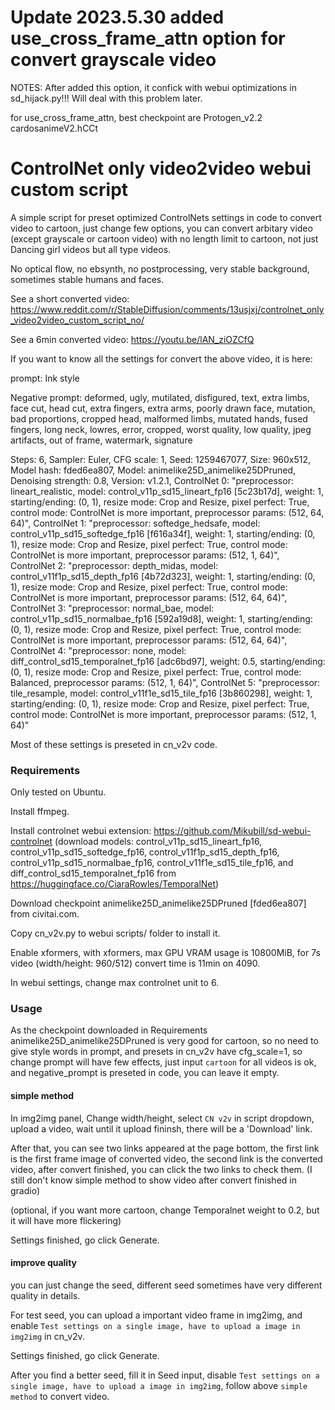 
# Update 2023.5.30 added use_cross_frame_attn option for convert grayscale video
NOTES: 
After added this option, it confick with webui optimizations in sd_hijack.py!!! Will deal with this problem later.

for use_cross_frame_attn, best checkpoint are Protogen_v2.2 cardosanimeV2.hCCt

# ControlNet only video2video webui custom script

A simple script for preset optimized ControlNets settings in code to convert video to cartoon, just change few options, you can convert arbitary video (except grayscale or cartoon video) with no length limit to cartoon, not just Dancing girl videos but all type videos.

No optical flow, no ebsynth, no postprocessing, very stable background, sometimes stable humans and faces.


See a short converted video: https://www.reddit.com/r/StableDiffusion/comments/13usjxj/controlnet_only_video2video_custom_script_no/

See a 6min converted video: https://youtu.be/lAN_ziOZCfQ

If you want to know all the settings for convert the above video, it is here:

prompt: Ink style

Negative prompt: deformed, ugly, mutilated, disfigured, text, extra limbs, face cut, head cut, extra fingers, extra arms, poorly drawn face, mutation, bad proportions, cropped head, malformed limbs, mutated hands, fused fingers, long neck, lowres, error, cropped, worst quality, low quality, jpeg artifacts, out of frame, watermark, signature

Steps: 6, Sampler: Euler, CFG scale: 1, Seed: 1259467077, Size: 960x512, Model hash: fded6ea807, Model: animelike25D_animelike25DPruned, Denoising strength: 0.8, Version: v1.2.1, ControlNet 0: "preprocessor: lineart_realistic, model: control_v11p_sd15_lineart_fp16 [5c23b17d], weight: 1, starting/ending: (0, 1), resize mode: Crop and Resize, pixel perfect: True, control mode: ControlNet is more important, preprocessor params: (512, 64, 64)", ControlNet 1: "preprocessor: softedge_hedsafe, model: control_v11p_sd15_softedge_fp16 [f616a34f], weight: 1, starting/ending: (0, 1), resize mode: Crop and Resize, pixel perfect: True, control mode: ControlNet is more important, preprocessor params: (512, 1, 64)", ControlNet 2: "preprocessor: depth_midas, model: control_v11f1p_sd15_depth_fp16 [4b72d323], weight: 1, starting/ending: (0, 1), resize mode: Crop and Resize, pixel perfect: True, control mode: ControlNet is more important, preprocessor params: (512, 64, 64)", ControlNet 3: "preprocessor: normal_bae, model: control_v11p_sd15_normalbae_fp16 [592a19d8], weight: 1, starting/ending: (0, 1), resize mode: Crop and Resize, pixel perfect: True, control mode: ControlNet is more important, preprocessor params: (512, 64, 64)", ControlNet 4: "preprocessor: none, model: diff_control_sd15_temporalnet_fp16 [adc6bd97], weight: 0.5, starting/ending: (0, 1), resize mode: Crop and Resize, pixel perfect: True, control mode: Balanced, preprocessor params: (512, 1, 64)", ControlNet 5: "preprocessor: tile_resample, model: control_v11f1e_sd15_tile_fp16 [3b860298], weight: 1, starting/ending: (0, 1), resize mode: Crop and Resize, pixel perfect: True, control mode: ControlNet is more important, preprocessor params: (512, 1, 64)"

Most of these settings is preseted in cn_v2v code.


### Requirements

Only tested on Ubuntu. 

Install ffmpeg. 

Install controlnet webui extension: https://github.com/Mikubill/sd-webui-controlnet (download models: control_v11p_sd15_lineart_fp16, control_v11p_sd15_softedge_fp16, control_v11f1p_sd15_depth_fp16, control_v11p_sd15_normalbae_fp16, control_v11f1e_sd15_tile_fp16, and diff_control_sd15_temporalnet_fp16 from https://huggingface.co/CiaraRowles/TemporalNet)

Download checkpoint animelike25D_animelike25DPruned [fded6ea807] from civitai.com.

Copy cn_v2v.py to webui scripts/ folder to install it.

Enable xformers, with xformers, max GPU VRAM usage is 10800MiB, for 7s video (width/height: 960/512) convert time is 11min on 4090.

In webui settings, change max controlnet unit to 6.
         

### Usage

As the checkpoint downloaded in Requirements animelike25D_animelike25DPruned is very good for cartoon, so no need to give style words in prompt, and presets in cn_v2v have cfg_scale=1, so change prompt will have few effects, just input `cartoon` for all videos is ok, and negative_prompt is preseted in code, you can leave it empty.

#### simple method
In img2img panel, Change width/height, select `CN v2v` in script dropdown, upload a video, wait until it upload fininsh, there will be a 'Download' link. 

After that, you can see two links appeared at the page bottom, the first link is the first frame image of converted video, the second link is the converted video, after convert finished, you can click the two links to check them. (I still don't know simple method to show video after convert finished in gradio)

(optional, if you want more cartoon, change Temporalnet weight to 0.2, but it will have more flickering)

Settings finished, go click Generate.

#### improve quality
you can just change the seed, different seed sometimes have very different quality in details.

For test seed, you can upload a important video frame in img2img, and enable `Test settings on a single image, have to upload a image in img2img` in cn_v2v.  

Settings finished, go click Generate.

After you find a better seed, fill it in Seed input, disable `Test settings on a single image, have to upload a image in img2img`, follow above `simple method` to convert video. 
